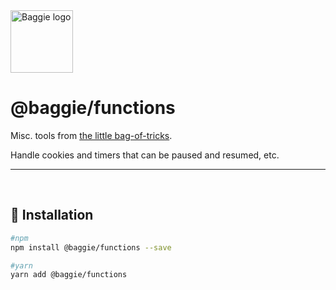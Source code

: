<img alt="Baggie logo" src="https://github.com/larsmunkholm/baggie/raw/master/media/baggie.svg" height="100" />

<h1>@baggie/functions</h1>

Misc. tools from [the little bag-of-tricks](https://github.com/larsmunkholm/baggie#readme).

Handle cookies and timers that can be paused and resumed, etc.
<hr>
<br>

## 🚀 Installation
```bash
#npm
npm install @baggie/functions --save

#yarn
yarn add @baggie/functions
```
